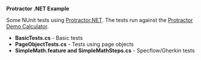 ﻿__Protractor .NET Example__

Some NUnit tests using [Protractor.NET](https://github.com/bbaia/protractor-net). The tests run against the [Protractor Demo Calculator](http://juliemr.github.io/protractor-demo/).

* **BasicTests.cs** - Basic tests
* **PageObjectTests.cs** - Tests using page objects
* **SimpleMath.feature and SimpleMathSteps.cs** - Specflow/Gherkin tests